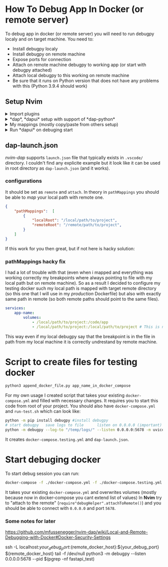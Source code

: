 # How To Debug App In **Docker** (or remote server)
To debug app in docker (or remote server) you will need to run debugpy localy and on target machine.
You need to:
* Install debugpy localy
* Install debugpy on remote machine
* Expose ports for connection
* Attach on remote machine debugpy to working app (or start with debugpy attached)
* Attach local debugpy to this working on remote machine
* Be sure that it runs on Python version that does not have any problems with this (Python 3.9.4 should work)

## Setup Nvim

<details>
<summary>Import plugins</summary>

```vim
call plug#begin('~/.vim/plugged')
" ...

Plug 'mfussenegger/nvim-dap'
Plug 'rcarriga/nvim-dap-ui'

" https://github.com/microsoft/debugpy
Plug 'mfussenegger/nvim-dap-python'

" ...
call plug#end()
```

</details>

<details>
<summary>*dap*, *dapui* setup with support of *dap-python*</summary>

```vim
lua << EOF
require('dap-python').setup(python3_host_prog)
require('dap-python').test_runner = 'pytest'
require("dapui").setup({
  icons = { expanded = "▾", collapsed = "▸" },
  mappings = {
    expand = { "<CR>", "<2-LeftMouse>" },
    open = "o",
    remove = "d",
    edit = "e",
    repl = "r",
    toggle = "t",
  },
  expand_lines = vim.fn.has("nvim-0.7"),
  layouts = {
    {
      elements = {
        { id = "scopes", size = 0.25 },
        "breakpoints",
        "stacks",
        "watches",
      },
      size = 50, -- 40 columns
      position = "right",
    },
    {
      elements = {
        "repl",
        "console",
      },
      size = 0.25, -- 25% of total lines
      position = "bottom",
    },
  },
  floating = {
    max_height = nil,
    max_width = nil,
    border = "single",
    mappings = {
      close = { "q", "<Esc>" },
    },
  },
  windows = { indent = 1 },
  render = {
    max_type_length = nil,
  }
}
)
EOF
```
</details>

<details>
<summary>My mappings (mostly copy/paste from others setup)</summary>

```vim
lua << EOF
vim.fn.sign_define('DapBreakpoint', {text='🔴', texthl='', linehl='', numhl=''})
vim.fn.sign_define('DapBreakpointRejected', {text='🟥', texthl='', linehl='', numhl=''})
vim.fn.sign_define('DapStopped', {text='🟢', texthl='', linehl='', numhl=''})


vim.keymap.set('n', '<leader>dh', function() require"dap".toggle_breakpoint() end)
vim.keymap.set('n', '<leader>dH', ":lua require'dap'.set_breakpoint(vim.fn.input('Breakpoint condition: '))<CR>")
vim.keymap.set('n', '<C-k>', function() require"dap".step_out() end)
vim.keymap.set('n', "<C-l>", function() require"dap".step_into() end)
vim.keymap.set('n', '<C-j>', function() require"dap".step_over() end)
vim.keymap.set('n', '<C-h>', function() require"dap".continue() end)
vim.keymap.set('n', '<leader>dn', function() require"dap".run_to_cursor() end)
vim.keymap.set('n', '<leader>dc', function() require"dap".terminate() end)
vim.keymap.set('n', '<leader>dR', function() require"dap".clear_breakpoints() end)
vim.keymap.set('n', '<leader>de', function() require"dap".set_exception_breakpoints({"all"}) end)
vim.keymap.set('n', '<leader>da', function() require"debugHelper".attach() end)
vim.keymap.set('n', '<leader>dA', function() require"debugHelper".attachToRemote() end)
vim.keymap.set('n', '<leader>di', function() require"dap.ui.widgets".hover() end)
vim.keymap.set('n', '<leader>d?', function() local widgets=require"dap.ui.widgets";widgets.centered_float(widgets.scopes) end)
vim.keymap.set('n', '<leader>dk', ':lua require"dap".up()<CR>zz')
vim.keymap.set('n', '<leader>dj', ':lua require"dap".down()<CR>zz')
vim.keymap.set('n', '<leader>dr', ':lua require"dap".repl.toggle({}, "vsplit")<CR><C-w>l')
EOF
```

</details>

<details>
<summary>Run *dapui* on debuging start</summary>

```vim
lua << EOF
local dap, dapui = require("dap"), require("dapui")
dap.listeners.after.event_initialized["dapui_config"] = function()
  dapui.open()
end
dap.listeners.before.event_terminated["dapui_config"] = function()
  dapui.close()
end
dap.listeners.before.event_exited["dapui_config"] = function()
  dapui.close()
end
EOF
```

</details>


## dap-launch.json
*nvim-dap* supports `launch.json` file that typically exists in `.vscode/` directory.
I couldn't find any explicite example but it look like it can be used in root directory as `dap-launch.json` (and it works).
### configurations
It should be set as `remote` and `attach`.
In theory in `pathMappings` you should be able to *map* your local path with remote one.
```json
{
	"pathMappings":  [
		{
			"localRoot": "/local/path/to/project",
			"remoteRoot": "/remote/path/to/project",
		}
	]
}
```
If this work for you then great, but if not here is hacky solution:
### pathMappings hacky fix
I had a lot of trouble with that (even when i mapped and everything was working correctly my breakpoints where always pointing to file with my local path but on remote machine).
So as a result I decided to configure my testing docker such my local path is mapped with target remote directory (so this one that I will use in my *production* Dockerfile)
but also with exactly same path in remote (so both remote paths should point to the same files).
```yaml
services:
    app-name:
        volumes:
            - /local/path/to/project:/code/app
            - /local/path/to/project:/local/path/to/project # This is not an error, both paths should be same
```
This way even if my local debugpy say that the breakpoint is in the file in path from my local machine it is correctly undrestand by remote machine. 

# Script to create files for testing docker
```bash
python3 append_docker_file.py app_name_in_docker_compose
```
For my own usage I created script that takes your existing `docker-compose.yml` and filled with necessary changes.
It requires you to start this code from root of your project. You should also have `docker-compose.yml` and `run-test.sh`
which can look like:
```bash
python -m pip install debugpy #install debugpy
# start debugpy   save logs to file      listen on 0.0.0.0 (important) start your server (can be uvicorn) with only one worker 
python -m debugpy --log-to "/temp/logs/" --listen 0.0.0.0:5678 -m uvicorn app-name.app:app --reload --port 8000 --host 0.0.0.0 --workers 1
```
It creates `docker-compose.testing.yml` and `dap-launch.json`. 

# Start debuging docker
To start debug session you can run:
```bash
docker-compose -f ./docker-compose.yml -f ./docker-compose.testing.yml up --build -d
```
It takes your existing `docker-compose.yml` and overwrites volumes (mostly because now in docker-compose you cant extend list of values)
In **Nvim** try to "attach to the remote" (`require"debugHelper".attachToRemote()`) and you should be able to connect with `0.0.0.0` and port `5678`.

### Some notes for later
https://github.com/mfussenegger/nvim-dap/wiki/Local-and-Remote-Debugging-with-Docker#Docker-Security-Settings

ssh -L localhost:${your_debug_port}:${remote_docker_host}:${your_debug_port} ${remote_docker_host} tail -f /dev/null
python3 -m debugpy --listen 0.0.0.0:5678 --pid $(pgrep -nf fastapi_test)

